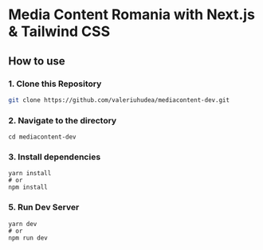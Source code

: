 # Media Content Romania with Next.js & Tailwind CSS

## How to use

### 1\. Clone this Repository

```bash
git clone https://github.com/valeriuhudea/mediacontent-dev.git
```

### 2\. Navigate to the directory

```
cd mediacontent-dev
```

### 3\. Install dependencies

```
yarn install
# or
npm install
```

### 5\. Run Dev Server

```
yarn dev
# or
npm run dev
```




